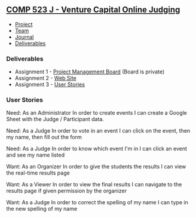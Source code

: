 ## [COMP 523 J - Venture Capital Online Judging](https://github.com/Deeakron/COMP-523-J/blob/gh-pages/index.md#comp-523-j---venture-capital-online-judging)
- [Project](https://github.com/Deeakron/COMP-523-J/blob/gh-pages/project.md#comp-523-j---venture-capital-online-judging)
- [Team](https://github.com/Deeakron/COMP-523-J/blob/gh-pages/team.md#comp-523-j---venture-capital-online-judging)
- [Journal](https://github.com/Deeakron/COMP-523-J/blob/gh-pages/journal.md#comp-523-j---venture-capital-online-judging)
- [Deliverables](https://github.com/Deeakron/COMP-523-J/blob/gh-pages/deliverables.md#comp-523-j---venture-capital-online-judging)

### Deliverables
* Assignment 1 - [Project Management Board](https://trello.com/b/TRUO0EXx/comp-523-j-wvcc-ojs) (Board is private)
* Assignment 2 - [Web Site](https://github.com/Deeakron/COMP-523-J/blob/gh-pages/index.md#comp-523-j---venture-capital-online-judging)
* Assignment 3 - [User Stories](https://github.com/Deeakron/COMP-523-J/blob/gh-pages/deliverables.md#user-stories)

### User Stories

Need:
As an Administrator
In order to create events
I can create a Google Sheet with the Judge / Participant data.

Need:
As a Judge
In order to vote in an event
I can click on the event, then my name, then fill out the form

Need:
As a Judge
In order to know which event I'm in
I can click an event and see my name listed

Want:
As an Organizer
In order to give the students the results
I can view the real-time results page

Want:
As a Viewer
In order to view the final results
I can navigate to the results page if given permission by the organizer

Want:
As a Judge
In order to correct the spelling of my name
I can type in the new spelling of my name
